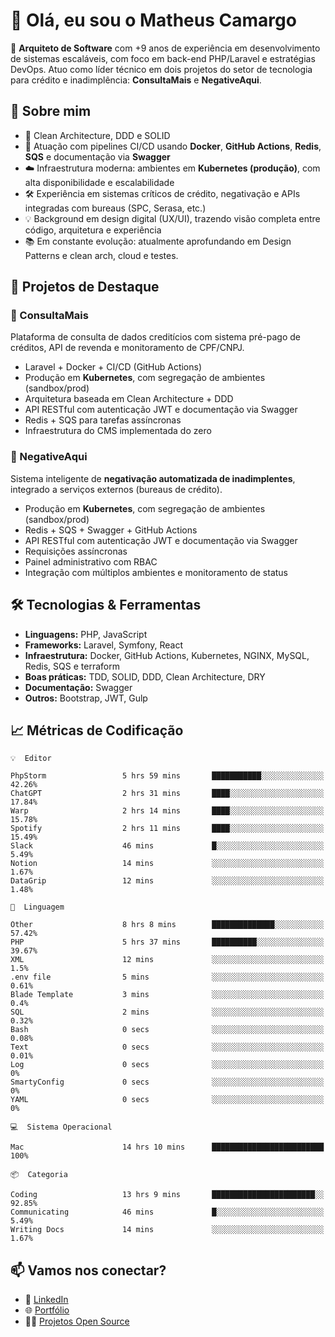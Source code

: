 # 👋 Olá, eu sou o Matheus Camargo

🎯 **Arquiteto de Software** com +9 anos de experiência em desenvolvimento de sistemas escaláveis, com foco em back-end PHP/Laravel e estratégias DevOps. Atuo como líder técnico em dois projetos do setor de tecnologia para crédito e inadimplência: **ConsultaMais** e **NegativeAqui**.

## 🧠 Sobre mim

- 🚀 Clean Architecture, DDD e SOLID
- 🔁 Atuação com pipelines CI/CD usando **Docker**, **GitHub Actions**, **Redis**, **SQS** e documentação via **Swagger**
- ☁️ Infraestrutura moderna: ambientes em **Kubernetes (produção)**, com alta disponibilidade e escalabilidade
- 🛠️ Experiência em sistemas críticos de crédito, negativação e APIs integradas com bureaus (SPC, Serasa, etc.)
- 💡 Background em design digital (UX/UI), trazendo visão completa entre código, arquitetura e experiência
- 📚 Em constante evolução: atualmente aprofundando em Design Patterns e clean arch, cloud e testes.

## 🚧 Projetos de Destaque

### 🔹 ConsultaMais
Plataforma de consulta de dados creditícios com sistema pré-pago de créditos, API de revenda e monitoramento de CPF/CNPJ.

- Laravel + Docker + CI/CD (GitHub Actions)
- Produção em **Kubernetes**, com segregação de ambientes (sandbox/prod)
- Arquitetura baseada em Clean Architecture + DDD
- API RESTful com autenticação JWT e documentação via Swagger
- Redis + SQS para tarefas assíncronas
- Infraestrutura do CMS implementada do zero

### 🔹 NegativeAqui
Sistema inteligente de **negativação automatizada de inadimplentes**, integrado a serviços externos (bureaus de crédito).

- Produção em **Kubernetes**, com segregação de ambientes (sandbox/prod)
- Redis + SQS + Swagger + GitHub Actions
- API RESTful com autenticação JWT e documentação via Swagger
- Requisições assíncronas
- Painel administrativo com RBAC
- Integração com múltiplos ambientes e monitoramento de status

## 🛠️ Tecnologias & Ferramentas

- **Linguagens:** PHP, JavaScript
- **Frameworks:** Laravel, Symfony, React
- **Infraestrutura:** Docker, GitHub Actions, Kubernetes, NGINX, MySQL, Redis, SQS e terraform
- **Boas práticas:** TDD, SOLID, DDD, Clean Architecture, DRY
- **Documentação:** Swagger
- **Outros:** Bootstrap, JWT, Gulp

## 📈 Métricas de Codificação

```text
💡  Editor

PhpStorm                 5 hrs 59 mins       ███████████░░░░░░░░░░░░░░     42.26%
ChatGPT                  2 hrs 31 mins       ████░░░░░░░░░░░░░░░░░░░░░     17.84%
Warp                     2 hrs 14 mins       ████░░░░░░░░░░░░░░░░░░░░░     15.78%
Spotify                  2 hrs 11 mins       ████░░░░░░░░░░░░░░░░░░░░░     15.49%
Slack                    46 mins             █░░░░░░░░░░░░░░░░░░░░░░░░      5.49%
Notion                   14 mins             ░░░░░░░░░░░░░░░░░░░░░░░░░      1.67%
DataGrip                 12 mins             ░░░░░░░░░░░░░░░░░░░░░░░░░      1.48%
```
```text
💬  Linguagem

Other                    8 hrs 8 mins        ██████████████░░░░░░░░░░░     57.42%
PHP                      5 hrs 37 mins       ██████████░░░░░░░░░░░░░░░     39.67%
XML                      12 mins             ░░░░░░░░░░░░░░░░░░░░░░░░░       1.5%
.env file                5 mins              ░░░░░░░░░░░░░░░░░░░░░░░░░      0.61%
Blade Template           3 mins              ░░░░░░░░░░░░░░░░░░░░░░░░░       0.4%
SQL                      2 mins              ░░░░░░░░░░░░░░░░░░░░░░░░░      0.32%
Bash                     0 secs              ░░░░░░░░░░░░░░░░░░░░░░░░░      0.08%
Text                     0 secs              ░░░░░░░░░░░░░░░░░░░░░░░░░      0.01%
Log                      0 secs              ░░░░░░░░░░░░░░░░░░░░░░░░░         0%
SmartyConfig             0 secs              ░░░░░░░░░░░░░░░░░░░░░░░░░         0%
YAML                     0 secs              ░░░░░░░░░░░░░░░░░░░░░░░░░         0%
```
```text
💻  Sistema Operacional

Mac                      14 hrs 10 mins      █████████████████████████       100%
```
```text
📦  Categoria

Coding                   13 hrs 9 mins       ███████████████████████░░     92.85%
Communicating            46 mins             █░░░░░░░░░░░░░░░░░░░░░░░░      5.49%
Writing Docs             14 mins             ░░░░░░░░░░░░░░░░░░░░░░░░░      1.67%
```

## 📫 Vamos nos conectar?

- 💼 [LinkedIn](https://www.linkedin.com/in/matheuscamargoxavier)
- 🌐 [Portfólio](https://matheuscamargo.co)
- 🧑‍💻 [Projetos Open Source](https://github.com/bymatheus)
